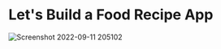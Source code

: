 # Let's Build a Food Recipe App

![Screenshot 2022-09-11 205102](https://user-images.githubusercontent.com/6785647/189557457-e2eba831-99a1-49b9-9cbf-9d2d0485bc97.png)

